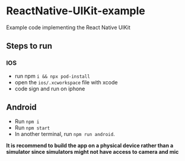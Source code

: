 # ReactNative-UIKit-example
Example code implementing the React Native UIKit

## Steps to run

### IOS
- run npm `i && npx pod-install`
- open the `ios/.xcworkspace` file with xcode
- code sign and run on iphone

## Android
- Run `npm i`
- Run `npm start`
- In another terminal, run `npm run android`.

**It is recommend to build the app on a physical device rather than a simulator since simulators might not have access to camera and mic**
